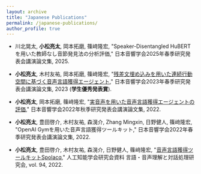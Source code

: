 ```yaml
---
layout: archive
title: "Japanese Publications"
permalink: /japanese-publications/
author_profile: true
---
```


- 川北晃太, **小松亮太**, 岡本拓磨, 篠﨑隆宏, "Speaker-Disentangled HuBERT を用いた教師なし音節発見法の分析評価," 日本音響学会2025年春季研究発表会講演論文集, 2025.

- **小松亮太**, 木村友祐, 岡本拓磨, 篠﨑隆宏, "[残差文埋め込みを用いた連続行動空間に基づく音声言語獲得エージェント](../files/2023-asj.pdf)," 日本音響学会2023年春季研究発表会講演論文集, 2023 (**学生優秀発表賞**).

- **小松亮太**, 岡本拓磨, 篠﨑隆宏, "[実音声を用いた音声言語獲得エージェントの評価](../files/2022-asj.pdf)," 日本音響学会2022年秋季研究発表会講演論文集, 2022.

- **小松亮太**, 豊田啓介, 木村友祐, 森滉介, Zhang Mingxin, 日野健人, 篠﨑隆宏, "OpenAI Gymを用いた音声言語獲得ツールキット," 日本音響学会2022年春季研究発表会講演論文集, 2022.

- **小松亮太**, 豊田啓介, 木村友祐, 森滉介, 日野健人, 篠﨑隆宏, "[音声言語獲得ツールキットSpolacq](https://www.jstage.jst.go.jp/article/jsaislud/94/0/94_05/_article/-char/en)," 人工知能学会研究会資料 言語・音声理解と対話処理研究会, vol. 94, 2022.